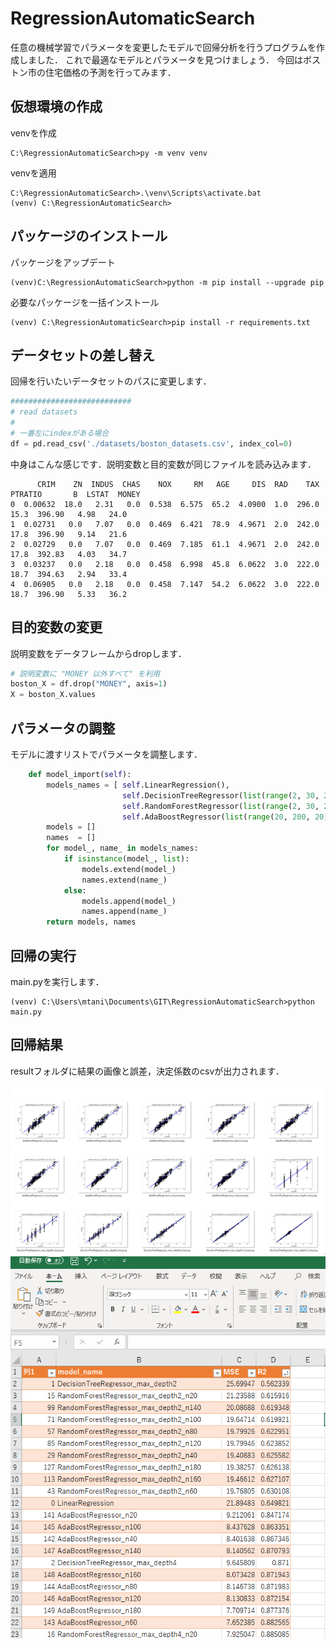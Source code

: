 # RegressionAutomaticSearch

任意の機械学習でパラメータを変更したモデルで回帰分析を行うプログラムを作成しました．
これで最適なモデルとパラメータを見つけましょう．
今回はボストン市の住宅価格の予測を行ってみます．

## 仮想環境の作成

venvを作成
```
C:\RegressionAutomaticSearch>py -m venv venv
```
venvを適用
```
C:\RegressionAutomaticSearch>.\venv\Scripts\activate.bat
(venv) C:\RegressionAutomaticSearch>
```

## パッケージのインストール
パッケージをアップデート
```
(venv)C:\RegressionAutomaticSearch>python -m pip install --upgrade pip
```


必要なパッケージを一括インストール
```
(venv) C:\RegressionAutomaticSearch>pip install -r requirements.txt
```

## データセットの差し替え

回帰を行いたいデータセットのパスに変更します．

```python
###########################
# read datasets
#
# 一番左にindexがある場合
df = pd.read_csv('./datasets/boston_datasets.csv', index_col=0)
```

中身はこんな感じです．説明変数と目的変数が同じファイルを読み込みます．
```
      CRIM    ZN  INDUS  CHAS    NOX     RM   AGE     DIS  RAD    TAX  PTRATIO       B  LSTAT  MONEY
0  0.00632  18.0   2.31   0.0  0.538  6.575  65.2  4.0900  1.0  296.0     15.3  396.90   4.98   24.0
1  0.02731   0.0   7.07   0.0  0.469  6.421  78.9  4.9671  2.0  242.0     17.8  396.90   9.14   21.6
2  0.02729   0.0   7.07   0.0  0.469  7.185  61.1  4.9671  2.0  242.0     17.8  392.83   4.03   34.7
3  0.03237   0.0   2.18   0.0  0.458  6.998  45.8  6.0622  3.0  222.0     18.7  394.63   2.94   33.4
4  0.06905   0.0   2.18   0.0  0.458  7.147  54.2  6.0622  3.0  222.0     18.7  396.90   5.33   36.2
```

## 目的変数の変更

説明変数をデータフレームからdropします．
```python
# 説明変数に "MONEY 以外すべて" を利用
boston_X = df.drop("MONEY", axis=1)
X = boston_X.values
```

## パラメータの調整
モデルに渡すリストでパラメータを調整します．

```python
    def model_import(self):
        models_names = [ self.LinearRegression(), 
                         self.DecisionTreeRegressor(list(range(2, 30, 2))),
                         self.RandomForestRegressor(list(range(2, 30, 2)), list(range(20, 200, 20))),
                         self.AdaBoostRegressor(list(range(20, 200, 20)))]
        models = []
        names  = []
        for model_, name_ in models_names:
            if isinstance(model_, list):
                models.extend(model_)
                names.extend(name_)
            else:
                models.append(model_)
                names.append(name_)
        return models, names 
```

## 回帰の実行

main.pyを実行します．

```
(venv) C:\Users\mtani\Documents\GIT\RegressionAutomaticSearch>python main.py  
```

## 回帰結果

resultフォルダに結果の画像と誤差，決定係数のcsvが出力されます．

![代替テキスト](manual\fig_demo.PNG)
![代替テキスト](manual\result_MSE_R2.PNG)
